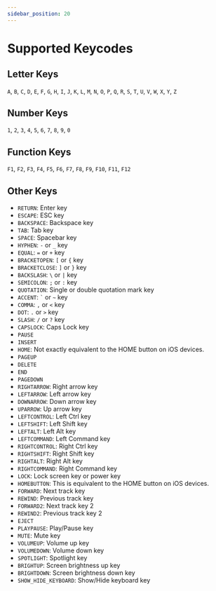 ```yaml
---
sidebar_position: 20
---
```


# Supported Keycodes

## Letter Keys

`A`, `B`, `C`, `D`, `E`, `F`, `G`, `H`, `I`, `J`, `K`, `L`, `M`, `N`, `O`, `P`, `Q`, `R`, `S`, `T`, `U`, `V`, `W`, `X`, `Y`, `Z`

## Number Keys

`1`, `2`, `3`, `4`, `5`, `6`, `7`, `8`, `9`, `0`

## Function Keys

`F1`, `F2`, `F3`, `F4`, `F5`, `F6`, `F7`, `F8`, `F9`, `F10`, `F11`, `F12`

## Other Keys

- `RETURN`: Enter key
- `ESCAPE`: ESC key
- `BACKSPACE`: Backspace key
- `TAB`: Tab key
- `SPACE`: Spacebar key
- `HYPHEN`: `-` or `_` key
- `EQUAL`: `=` or `+` key
- `BRACKETOPEN`: `[` or `{` key
- `BRACKETCLOSE`: `]` or `}` key
- `BACKSLASH`: `\` or `|` key
- `SEMICOLON`: `;` or `:` key
- `QUOTATION`: Single or double quotation mark key
- `ACCENT`: `` ` `` or `~` key
- `COMMA`: `,` or `<` key
- `DOT`: `.` or `>` key
- `SLASH`: `/` or `?` key
- `CAPSLOCK`: Caps Lock key
- `PAUSE`
- `INSERT`
- `HOME`: Not exactly equivalent to the HOME button on iOS devices.
- `PAGEUP`
- `DELETE`
- `END`
- `PAGEDOWN`
- `RIGHTARROW`: Right arrow key
- `LEFTARROW`: Left arrow key
- `DOWNARROW`: Down arrow key
- `UPARROW`: Up arrow key
- `LEFTCONTROL`: Left Ctrl key
- `LEFTSHIFT`: Left Shift key
- `LEFTALT`: Left Alt key
- `LEFTCOMMAND`: Left Command key
- `RIGHTCONTROL`: Right Ctrl key
- `RIGHTSHIFT`: Right Shift key
- `RIGHTALT`: Right Alt key
- `RIGHTCOMMAND`: Right Command key
- `LOCK`: Lock screen key or power key
- `HOMEBUTTON`: This is equivalent to the HOME button on iOS devices.
- `FORWARD`: Next track key
- `REWIND`: Previous track key
- `FORWARD2`: Next track key 2
- `REWIND2`: Previous track key 2
- `EJECT`
- `PLAYPAUSE`: Play/Pause key
- `MUTE`: Mute key
- `VOLUMEUP`: Volume up key
- `VOLUMEDOWN`: Volume down key
- `SPOTLIGHT`: Spotlight key
- `BRIGHTUP`: Screen brightness up key
- `BRIGHTDOWN`: Screen brightness down key
- `SHOW_HIDE_KEYBOARD`: Show/Hide keyboard key
